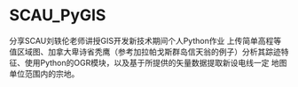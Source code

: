# SCAU_PyGIS
分享SCAU刘轶伦老师讲授GIS开发新技术期间个人Python作业
上传简单高程等值区域图、加拿大卑诗省秃鹰（参考加拉帕戈斯群岛信天翁的例子）分析其踪迹特征、使用Python的OGR模块，以及基于所提供的矢量数据提取新设电线一定
地图单位范围内的宗地。
